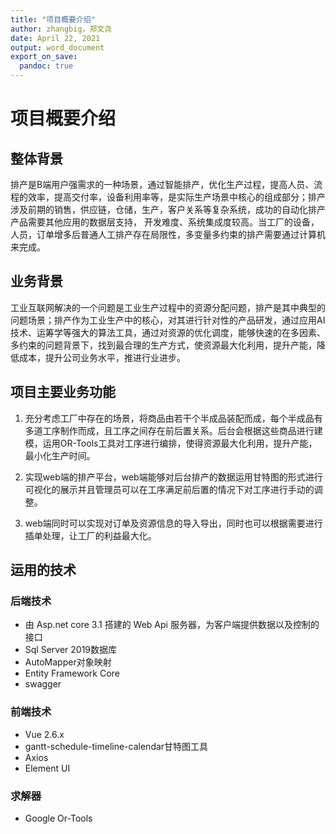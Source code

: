 ```yaml
---
title: "项目概要介绍"
author: zhangbig，郑文尧
date: April 22, 2021
output: word_document
export_on_save:
  pandoc: true
---
```

# 项目概要介绍

## 整体背景

排产是B端用户强需求的一种场景，通过智能排产，优化生产过程，提高人员、流程的效率，提高交付率，设备利用率等，是实际生产场景中核心的组成部分；排产涉及前期的销售，供应链，仓储，生产，客户关系等复杂系统，成功的自动化排产产品需要其他应用的数据层支持， 开发难度、系统集成度较高。当工厂的设备，人员，订单增多后普通人工排产存在局限性，多变量多约束的排产需要通过计算机来完成。

## 业务背景

工业互联网解决的一个问题是工业生产过程中的资源分配问题，排产是其中典型的问题场景；排产作为工业生产中的核心，对其进行针对性的产品研发，通过应用AI技术、运筹学等强大的算法工具，通过对资源的优化调度，能够快速的在多因素、多约束的问题背景下，找到最合理的生产方式，使资源最大化利用，提升产能，降低成本，提升公司业务水平，推进行业进步。

## 项目主要业务功能

1. 充分考虑工厂中存在的场景，将商品由若干个半成品装配而成，每个半成品有多道工序制作而成，且工序之间存在前后置关系。后台会根据这些商品进行建模，运用OR-Tools工具对工序进行编排，使得资源最大化利用，提升产能，最小化生产时间。

2. 实现web端的排产平台，web端能够对后台排产的数据运用甘特图的形式进行可视化的展示并且管理员可以在工序满足前后置的情况下对工序进行手动的调整。

3. web端同时可以实现对订单及资源信息的导入导出，同时也可以根据需要进行插单处理，让工厂的利益最大化。

## 运用的技术

### 后端技术

- 由 Asp.net core 3.1 搭建的 Web Api 服务器，为客户端提供数据以及控制的接口
- Sql Server 2019数据库
- AutoMapper对象映射
- Entity Framework Core
- swagger

### 前端技术

- Vue 2.6.x
- gantt-schedule-timeline-calendar甘特图工具
- Axios
- Element UI

### 求解器

- Google Or-Tools
